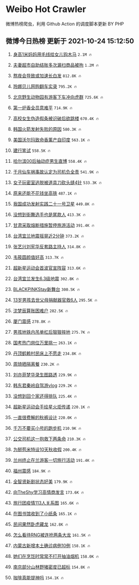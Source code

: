 # Weibo Hot Crawler 



微博热榜爬虫，利用 Github Action 的调度脚本更新 BY PHP 


## 微博今日热榜 更新于 2021-10-24 15:12:50 
1. [身高1米妈妈用毛线给女儿钩木马](https://s.weibo.com/weibo?q=%23%E8%BA%AB%E9%AB%981%E7%B1%B3%E5%A6%88%E5%A6%88%E7%94%A8%E6%AF%9B%E7%BA%BF%E7%BB%99%E5%A5%B3%E5%84%BF%E9%92%A9%E6%9C%A8%E9%A9%AC%23&Refer=top) `2.1M 🔥` 

1. [夫妻超市自助结账多次漏扫商品被拘](https://s.weibo.com/weibo?q=%23%E5%A4%AB%E5%A6%BB%E8%B6%85%E5%B8%82%E8%87%AA%E5%8A%A9%E7%BB%93%E8%B4%A6%E5%A4%9A%E6%AC%A1%E6%BC%8F%E6%89%AB%E5%95%86%E5%93%81%E8%A2%AB%E6%8B%98%23&Refer=top) `1.2M 🔥` 

1. [熬夜会导致或加速长白发](https://s.weibo.com/weibo?q=%23%E7%86%AC%E5%A4%9C%E4%BC%9A%E5%AF%BC%E8%87%B4%E6%88%96%E5%8A%A0%E9%80%9F%E9%95%BF%E7%99%BD%E5%8F%91%23&Refer=top) `812.8K 🔥` 

1. [玲娜贝儿网购翻车实录](https://s.weibo.com/weibo?q=%23%E7%8E%B2%E5%A8%9C%E8%B4%9D%E5%84%BF%E7%BD%91%E8%B4%AD%E7%BF%BB%E8%BD%A6%E5%AE%9E%E5%BD%95%23&Refer=top) `795.2K 🔥` 

1. [北京野生动物园有游客下车冲向虎群](https://s.weibo.com/weibo?q=%23%E5%8C%97%E4%BA%AC%E9%87%8E%E7%94%9F%E5%8A%A8%E7%89%A9%E5%9B%AD%E6%9C%89%E6%B8%B8%E5%AE%A2%E4%B8%8B%E8%BD%A6%E5%86%B2%E5%90%91%E8%99%8E%E7%BE%A4%23&Refer=top) `725.6K 🔥` 

1. [第一炉香全员意难平](https://s.weibo.com/weibo?q=%23%E7%AC%AC%E4%B8%80%E7%82%89%E9%A6%99%E5%85%A8%E5%91%98%E6%84%8F%E9%9A%BE%E5%B9%B3%23&Refer=top) `714.9K 🔥` 

1. [高校女生伪造假条被识破后欲跳楼](https://s.weibo.com/weibo?q=%23%E9%AB%98%E6%A0%A1%E5%A5%B3%E7%94%9F%E4%BC%AA%E9%80%A0%E5%81%87%E6%9D%A1%E8%A2%AB%E8%AF%86%E7%A0%B4%E5%90%8E%E6%AC%B2%E8%B7%B3%E6%A5%BC%23&Refer=top) `670.4K 🔥` 

1. [韩国火箭发射失败的原因](https://s.weibo.com/weibo?q=%23%E9%9F%A9%E5%9B%BD%E7%81%AB%E7%AE%AD%E5%8F%91%E5%B0%84%E5%A4%B1%E8%B4%A5%E7%9A%84%E5%8E%9F%E5%9B%A0%23&Refer=top) `580.3K 🔥` 

1. [美国沃尔玛致命香薰产自印度](https://s.weibo.com/weibo?q=%23%E7%BE%8E%E5%9B%BD%E6%B2%83%E5%B0%94%E7%8E%9B%E8%87%B4%E5%91%BD%E9%A6%99%E8%96%B0%E4%BA%A7%E8%87%AA%E5%8D%B0%E5%BA%A6%23&Refer=top) `563.1K 🔥` 

1. [建行笔试](https://s.weibo.com/weibo?q=%23%E5%BB%BA%E8%A1%8C%E7%AC%94%E8%AF%95%23&Refer=top) `558.5K 🔥` 

1. [哈尔滨00后抽动症男生直博](https://s.weibo.com/weibo?q=%23%E5%93%88%E5%B0%94%E6%BB%A800%E5%90%8E%E6%8A%BD%E5%8A%A8%E7%97%87%E7%94%B7%E7%94%9F%E7%9B%B4%E5%8D%9A%23&Refer=top) `558.4K 🔥` 

1. [于月仙车祸事故认定为司机负全责](https://s.weibo.com/weibo?q=%23%E4%BA%8E%E6%9C%88%E4%BB%99%E8%BD%A6%E7%A5%B8%E4%BA%8B%E6%95%85%E8%AE%A4%E5%AE%9A%E4%B8%BA%E5%8F%B8%E6%9C%BA%E8%B4%9F%E5%85%A8%E8%B4%A3%23&Refer=top) `541.9K 🔥` 

1. [女子玩密室逃脱被道具刀砍头缝4针](https://s.weibo.com/weibo?q=%23%E5%A5%B3%E5%AD%90%E7%8E%A9%E5%AF%86%E5%AE%A4%E9%80%83%E8%84%B1%E8%A2%AB%E9%81%93%E5%85%B7%E5%88%80%E7%A0%8D%E5%A4%B4%E7%BC%9D4%E9%92%88%23&Refer=top) `533.3K 🔥` 

1. [原来还能不花钱坐高铁](https://s.weibo.com/weibo?q=%23%E5%8E%9F%E6%9D%A5%E8%BF%98%E8%83%BD%E4%B8%8D%E8%8A%B1%E9%92%B1%E5%9D%90%E9%AB%98%E9%93%81%23&Refer=top) `487.1K 🔥` 

1. [我国成功发射实践二十一号卫星](https://s.weibo.com/weibo?q=%23%E6%88%91%E5%9B%BD%E6%88%90%E5%8A%9F%E5%8F%91%E5%B0%84%E5%AE%9E%E8%B7%B5%E4%BA%8C%E5%8D%81%E4%B8%80%E5%8F%B7%E5%8D%AB%E6%98%9F%23&Refer=top) `449.8K 🔥` 

1. [没想到街舞选手也是尾款人](https://s.weibo.com/weibo?q=%23%E6%B2%A1%E6%83%B3%E5%88%B0%E8%A1%97%E8%88%9E%E9%80%89%E6%89%8B%E4%B9%9F%E6%98%AF%E5%B0%BE%E6%AC%BE%E4%BA%BA%23&Refer=top) `413.3K 🔥` 

1. [甘肃采取熔断措施暂停旅游活动](https://s.weibo.com/weibo?q=%23%E7%94%98%E8%82%83%E9%87%87%E5%8F%96%E7%86%94%E6%96%AD%E6%8E%AA%E6%96%BD%E6%9A%82%E5%81%9C%E6%97%85%E6%B8%B8%E6%B4%BB%E5%8A%A8%23&Refer=top) `391.4K 🔥` 

1. [台湾宜兰地震摇晃近2分钟](https://s.weibo.com/weibo?q=%23%E5%8F%B0%E6%B9%BE%E5%AE%9C%E5%85%B0%E5%9C%B0%E9%9C%87%E6%91%87%E6%99%83%E8%BF%912%E5%88%86%E9%92%9F%23&Refer=top) `373.2K 🔥` 

1. [张艺兴刘宪华反套路主持人](https://s.weibo.com/weibo?q=%23%E5%BC%A0%E8%89%BA%E5%85%B4%E5%88%98%E5%AE%AA%E5%8D%8E%E5%8F%8D%E5%A5%97%E8%B7%AF%E4%B8%BB%E6%8C%81%E4%BA%BA%23&Refer=top) `314.8K 🔥` 

1. [韦筱圆颜值好高](https://s.weibo.com/weibo?q=%23%E9%9F%A6%E7%AD%B1%E5%9C%86%E9%A2%9C%E5%80%BC%E5%A5%BD%E9%AB%98%23&Refer=top) `313.7K 🔥` 

1. [超新星运动会首波官宣阵容](https://s.weibo.com/weibo?q=%23%E8%B6%85%E6%96%B0%E6%98%9F%E8%BF%90%E5%8A%A8%E4%BC%9A%E9%A6%96%E6%B3%A2%E5%AE%98%E5%AE%A3%E9%98%B5%E5%AE%B9%23&Refer=top) `313.6K 🔥` 

1. [台湾宜兰发生6.3级地震](https://s.weibo.com/weibo?q=%23%E5%8F%B0%E6%B9%BE%E5%AE%9C%E5%85%B0%E5%8F%91%E7%94%9F6.3%E7%BA%A7%E5%9C%B0%E9%9C%87%23&Refer=top) `302.8K 🔥` 

1. [BLACKPINKStay新舞台](https://s.weibo.com/weibo?q=%23BLACKPINKStay%E6%96%B0%E8%88%9E%E5%8F%B0%23&Refer=top) `300.5K 🔥` 

1. [13岁男孩去世父母捐献器官救6人](https://s.weibo.com/weibo?q=%2313%E5%B2%81%E7%94%B7%E5%AD%A9%E5%8E%BB%E4%B8%96%E7%88%B6%E6%AF%8D%E6%8D%90%E7%8C%AE%E5%99%A8%E5%AE%98%E6%95%916%E4%BA%BA%23&Refer=top) `295.5K 🔥` 

1. [沈梦辰算账困难户](https://s.weibo.com/weibo?q=%23%E6%B2%88%E6%A2%A6%E8%BE%B0%E7%AE%97%E8%B4%A6%E5%9B%B0%E9%9A%BE%E6%88%B7%23&Refer=top) `282.5K 🔥` 

1. [厦门震感](https://s.weibo.com/weibo?q=%23%E5%8E%A6%E9%97%A8%E9%9C%87%E6%84%9F%23&Refer=top) `278.8K 🔥` 

1. [男孩地铁内吊单杠后狠狠摔地](https://s.weibo.com/weibo?q=%23%E7%94%B7%E5%AD%A9%E5%9C%B0%E9%93%81%E5%86%85%E5%90%8A%E5%8D%95%E6%9D%A0%E5%90%8E%E7%8B%A0%E7%8B%A0%E6%91%94%E5%9C%B0%23&Refer=top) `275.7K 🔥` 

1. [国考热门岗位万里挑一](https://s.weibo.com/weibo?q=%23%E5%9B%BD%E8%80%83%E7%83%AD%E9%97%A8%E5%B2%97%E4%BD%8D%E4%B8%87%E9%87%8C%E6%8C%91%E4%B8%80%23&Refer=top) `263.1K 🔥` 

1. [丹顶鹤赖村民床上不愿走](https://s.weibo.com/weibo?q=%23%E4%B8%B9%E9%A1%B6%E9%B9%A4%E8%B5%96%E6%9D%91%E6%B0%91%E5%BA%8A%E4%B8%8A%E4%B8%8D%E6%84%BF%E8%B5%B0%23&Refer=top) `234.8K 🔥` 

1. [周琦晒隔离餐](https://s.weibo.com/weibo?q=%23%E5%91%A8%E7%90%A6%E6%99%92%E9%9A%94%E7%A6%BB%E9%A4%90%23&Refer=top) `230.2K 🔥` 

1. [刘亦菲梦华录生图路透](https://s.weibo.com/weibo?q=%23%E5%88%98%E4%BA%A6%E8%8F%B2%E6%A2%A6%E5%8D%8E%E5%BD%95%E7%94%9F%E5%9B%BE%E8%B7%AF%E9%80%8F%23&Refer=top) `229.9K 🔥` 

1. [韩东君秦岭自驾游vlog](https://s.weibo.com/weibo?q=%23%E9%9F%A9%E4%B8%9C%E5%90%9B%E7%A7%A6%E5%B2%AD%E8%87%AA%E9%A9%BE%E6%B8%B8vlog%23&Refer=top) `229.2K 🔥` 

1. [没想到回个家还得排队](https://s.weibo.com/weibo?q=%23%E6%B2%A1%E6%83%B3%E5%88%B0%E5%9B%9E%E4%B8%AA%E5%AE%B6%E8%BF%98%E5%BE%97%E6%8E%92%E9%98%9F%23&Refer=top) `225.4K 🔥` 

1. [超新星运动会手绘星火炬传递](https://s.weibo.com/weibo?q=%23%E8%B6%85%E6%96%B0%E6%98%9F%E8%BF%90%E5%8A%A8%E4%BC%9A%E6%89%8B%E7%BB%98%E6%98%9F%E7%81%AB%E7%82%AC%E4%BC%A0%E9%80%92%23&Refer=top) `220.1K 🔥` 

1. [一直很费解的秋裤设计](https://s.weibo.com/weibo?q=%23%E4%B8%80%E7%9B%B4%E5%BE%88%E8%B4%B9%E8%A7%A3%E7%9A%84%E7%A7%8B%E8%A3%A4%E8%AE%BE%E8%AE%A1%23&Refer=top) `220.0K 🔥` 

1. [千万不要买小号的跑步机](https://s.weibo.com/weibo?q=%23%E5%8D%83%E4%B8%87%E4%B8%8D%E8%A6%81%E4%B9%B0%E5%B0%8F%E5%8F%B7%E7%9A%84%E8%B7%91%E6%AD%A5%E6%9C%BA%23&Refer=top) `210.9K 🔥` 

1. [公交司机这一抱救下两条命](https://s.weibo.com/weibo?q=%23%E5%85%AC%E4%BA%A4%E5%8F%B8%E6%9C%BA%E8%BF%99%E4%B8%80%E6%8A%B1%E6%95%91%E4%B8%8B%E4%B8%A4%E6%9D%A1%E5%91%BD%23&Refer=top) `210.3K 🔥` 

1. [为掰苞米特设10天秋收假](https://s.weibo.com/weibo?q=%23%E4%B8%BA%E6%8E%B0%E8%8B%9E%E7%B1%B3%E7%89%B9%E8%AE%BE10%E5%A4%A9%E7%A7%8B%E6%94%B6%E5%81%87%23&Refer=top) `200.4K 🔥` 

1. [兰州终止在兰游客一切旅行活动](https://s.weibo.com/weibo?q=%23%E5%85%B0%E5%B7%9E%E7%BB%88%E6%AD%A2%E5%9C%A8%E5%85%B0%E6%B8%B8%E5%AE%A2%E4%B8%80%E5%88%87%E6%97%85%E8%A1%8C%E6%B4%BB%E5%8A%A8%23&Refer=top) `191.4K 🔥` 

1. [福州震感](https://s.weibo.com/weibo?q=%23%E7%A6%8F%E5%B7%9E%E9%9C%87%E6%84%9F%23&Refer=top) `184.9K 🔥` 

1. [全智贤新剧状态好美](https://s.weibo.com/weibo?q=%23%E5%85%A8%E6%99%BA%E8%B4%A4%E6%96%B0%E5%89%A7%E7%8A%B6%E6%80%81%E5%A5%BD%E7%BE%8E%23&Refer=top) `179.9K 🔥` 

1. [向TheShy学习高情商发言](https://s.weibo.com/weibo?q=%23%E5%90%91TheShy%E5%AD%A6%E4%B9%A0%E9%AB%98%E6%83%85%E5%95%86%E5%8F%91%E8%A8%80%23&Refer=top) `173.6K 🔥` 

1. [旅行团疫情113人关系图](https://s.weibo.com/weibo?q=%23%E6%97%85%E8%A1%8C%E5%9B%A2%E7%96%AB%E6%83%85113%E4%BA%BA%E5%85%B3%E7%B3%BB%E5%9B%BE%23&Refer=top) `165.6K 🔥` 

1. [在图书馆收到了小纸条](https://s.weibo.com/weibo?q=%23%E5%9C%A8%E5%9B%BE%E4%B9%A6%E9%A6%86%E6%94%B6%E5%88%B0%E4%BA%86%E5%B0%8F%E7%BA%B8%E6%9D%A1%23&Refer=top) `165.1K 🔥` 

1. [民间果然卧虎藏龙](https://s.weibo.com/weibo?q=%23%E6%B0%91%E9%97%B4%E6%9E%9C%E7%84%B6%E5%8D%A7%E8%99%8E%E8%97%8F%E9%BE%99%23&Refer=top) `162.8K 🔥` 

1. [怎么看待RNG被连抢两条大龙](https://s.weibo.com/weibo?q=%23%E6%80%8E%E4%B9%88%E7%9C%8B%E5%BE%85RNG%E8%A2%AB%E8%BF%9E%E6%8A%A2%E4%B8%A4%E6%9D%A1%E5%A4%A7%E9%BE%99%23&Refer=top) `161.5K 🔥` 

1. [内蒙古新增本土确诊病例10例](https://s.weibo.com/weibo?q=%23%E5%86%85%E8%92%99%E5%8F%A4%E6%96%B0%E5%A2%9E%E6%9C%AC%E5%9C%9F%E7%A1%AE%E8%AF%8A%E7%97%85%E4%BE%8B10%E4%BE%8B%23&Refer=top) `158.1K 🔥` 

1. [她们在烹饪时常常不打开抽油烟机](https://s.weibo.com/weibo?q=%23%E5%A5%B9%E4%BB%AC%E5%9C%A8%E7%83%B9%E9%A5%AA%E6%97%B6%E5%B8%B8%E5%B8%B8%E4%B8%8D%E6%89%93%E5%BC%80%E6%8A%BD%E6%B2%B9%E7%83%9F%E6%9C%BA%23&Refer=top) `158.0K 🔥` 

1. [南京部分山林野猪密度已超标](https://s.weibo.com/weibo?q=%23%E5%8D%97%E4%BA%AC%E9%83%A8%E5%88%86%E5%B1%B1%E6%9E%97%E9%87%8E%E7%8C%AA%E5%AF%86%E5%BA%A6%E5%B7%B2%E8%B6%85%E6%A0%87%23&Refer=top) `154.8K 🔥` 

1. [咖啡真能提神吗](https://s.weibo.com/weibo?q=%23%E5%92%96%E5%95%A1%E7%9C%9F%E8%83%BD%E6%8F%90%E7%A5%9E%E5%90%97%23&Refer=top) `154.1K 🔥` 

